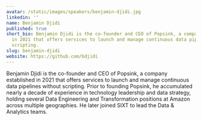 ```yaml
---
avatar: /static/images/speakers/benjamin-djidi.jpg
linkedin: ''
name: Benjamin Djidi
published: true
short_bio: Benjamin Djidi is the co-founder and CEO of Popsink, a company established
  in 2021 that offers services to launch and manage continuous data pipelines without
  scripting.
slug: benjamin-djidi
website: https://github.com/bdjidi
---
```


Benjamin Djidi is the co-founder and CEO of Popsink, a company established in 2021 that offers services to launch and manage continuous data pipelines without scripting. Prior to founding Popsink, he accumulated nearly a decade of experience in technology leadership and data strategy, holding several Data Engineering and Transformation positions at Amazon across multiple geographies. He later joined SIXT to lead the Data & Analytics teams.